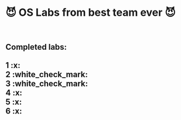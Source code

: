 <strong><h1> :smiling_imp: OS Labs from best team ever :smiling_imp: </h1></strong> <br />
<h2>
<strong>Completed labs:</strong><br />
<br />
1 :x: <br />
2 :white_check_mark: <br />
3 :white_check_mark: <br />
4 :x: <br />
5 :x: <br />
6 :x: <br />
</h2>

